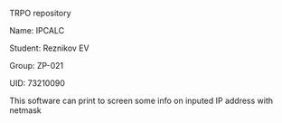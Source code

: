 TRPO repository


Name: IPCALC

Student: Reznikov EV

Group: ZP-021

UID: 73210090


This software can print to screen some info on inputed IP address with netmask
